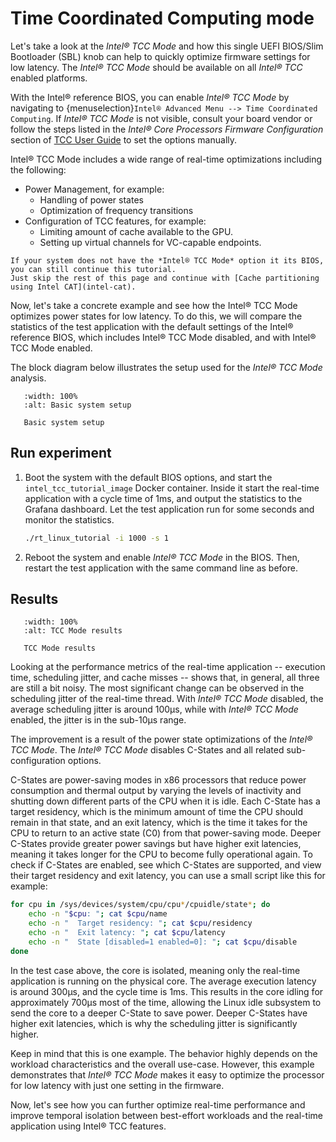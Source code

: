 # Time Coordinated Computing mode

Let's take a look at the *Intel® TCC Mode* and how this single UEFI BIOS/Slim Bootloader (SBL) knob can help to quickly optimize firmware settings for low latency.
The *Intel® TCC Mode* should be available on all *Intel® TCC* enabled platforms.

With the Intel® reference BIOS, you can enable *Intel® TCC Mode* by navigating to {menuselection}`Intel® Advanced Menu --> Time Coordinated Computing`. 
If *Intel® TCC Mode* is not visible, consult your board vendor or follow the steps listed in the *Intel® Core Processors Firmware Configuration* section of [TCC User Guide](https://cdrdv2.intel.com/v1/dl/getContent/831868?explicitVersion=true) to set the options manually.

Intel® TCC Mode includes a wide range of real-time optimizations including the following:
- Power Management, for example:
  - Handling of power states 
  - Optimization of frequency transitions 
- Configuration of TCC features, for example:
  - Limiting amount of cache available to the GPU.
  - Setting up virtual channels for VC-capable endpoints.


```{note}
If your system does not have the *Intel® TCC Mode* option it its BIOS, you can still continue this tutorial.
Just skip the rest of this page and continue with [Cache partitioning using Intel CAT](intel-cat).
```

Now, let's take a concrete example and see how the Intel® TCC Mode optimizes power states for low latency.
To do this, we will compare the statistics of the test application with the default settings of the Intel® reference BIOS, which includes Intel® TCC Mode disabled, and with Intel® TCC Mode enabled.

The block diagram below illustrates the setup used for the *Intel® TCC Mode* analysis.
```{figure} images/tcc_setup_basic.svg
   :width: 100%
   :alt: Basic system setup

   Basic system setup
```
 
## Run experiment

1. Boot the system with the default BIOS options, and start the `intel_tcc_tutorial_image` Docker container.
   Inside it start the real-time application with a cycle time of 1ms, and output the statistics to the Grafana dashboard.
   Let the test application run for some seconds and monitor the statistics.

   ```sh
   ./rt_linux_tutorial -i 1000 -s 1
   ```

2. Reboot the system and enable *Intel® TCC Mode* in the BIOS.
   Then, restart the test application with the same command line as before.

## Results

```{figure} images/results_basic.png
   :width: 100%
   :alt: TCC Mode results

   TCC Mode results
```

Looking at the performance metrics of the real-time application -- execution time, scheduling jitter, and cache misses -- shows that, in general, all three are still a bit noisy.
The most significant change can be observed in the scheduling jitter of the real-time thread.
With *Intel® TCC Mode* disabled, the average scheduling jitter is around 100µs, while with *Intel® TCC Mode* enabled, the jitter is in the sub-10µs range.

The improvement is a result of the power state optimizations of the *Intel® TCC Mode*.
The *Intel® TCC Mode* disables C-States and all related sub-configuration options.  

C-States are power-saving modes in x86 processors that reduce power consumption and thermal output by varying the levels of inactivity and shutting down different parts of the CPU when it is idle.
Each C-State has a target residency, which is the minimum amount of time the CPU should remain in that state, and an exit latency, which is the time it takes for the CPU to return to an active state (C0) from that power-saving mode.
Deeper C-States provide greater power savings but have higher exit latencies, meaning it takes longer for the CPU to become fully operational again. 
To check if C-States are enabled, see which C-States are supported, and view their target residency and exit latency, you can use a small script like this for example:

```bash
for cpu in /sys/devices/system/cpu/cpu*/cpuidle/state*; do
    echo -n "$cpu: "; cat $cpu/name
    echo -n "  Target residency: "; cat $cpu/residency
    echo -n "  Exit latency: "; cat $cpu/latency
    echo -n "  State [disabled=1 enabled=0]: "; cat $cpu/disable
done
```

In the test case above, the core is isolated, meaning only the real-time application is running on the physical core.
The average execution latency is around 300µs, and the cycle time is 1ms.
This results in the core idling for approximately 700µs most of the time, allowing the Linux idle subsystem to send the core to a deeper C-State to save power.
Deeper C-States have higher exit latencies, which is why the scheduling jitter is significantly higher.

Keep in mind that this is one example.
The behavior highly depends on the workload characteristics and the overall use-case.
However, this example demonstrates that *Intel® TCC Mode* makes it easy to optimize the processor for low latency with just one setting in the firmware.

Now, let's see how you can further optimize real-time performance and improve temporal isolation between best-effort workloads and the real-time application using Intel® TCC features.

